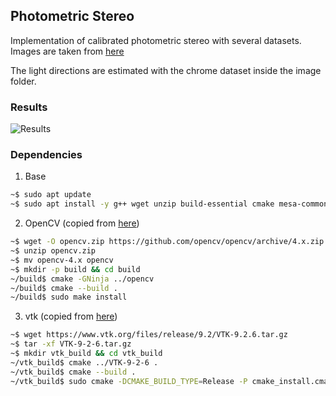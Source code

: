 ## Photometric Stereo

Implementation of calibrated photometric stereo with several datasets.
Images are taken from [here](http://courses.cs.washington.edu/courses/cse455/10wi/projects/project4/)

The light directions are estimated with the chrome dataset inside the image folder.

### Results

![Results](https://raw.githubusercontent.com/NewProggie/Photometric-Stereo/master/images/results.jpg)

### Dependencies

1. Base
```bash
~$ sudo apt update
~$ sudo apt install -y g++ wget unzip build-essential cmake mesa-common-dev mesa-utils freeglut3-dev python3-dev python3-venv git-core ninja-build sudo lib{glvnd,boost}-dev
```
2. OpenCV (copied from [here](https://docs.opencv.org/4.x/d7/d9f/tutorial_linux_install.html))
```bash
~$ wget -O opencv.zip https://github.com/opencv/opencv/archive/4.x.zip
~$ unzip opencv.zip
~$ mv opencv-4.x opencv
~$ mkdir -p build && cd build
~/build$ cmake -GNinja ../opencv
~/build$ cmake --build .
~/build$ sudo make install
```
3. vtk (copied from [here](https://gitlab.kitware.com/vtk/vtk/-/blob/master/Documentation/dev/getting_started_linux.md))
```bash
~$ wget https://www.vtk.org/files/release/9.2/VTK-9.2.6.tar.gz
~$ tar -xf VTK-9-2-6.tar.gz
~$ mkdir vtk_build && cd vtk_build
~/vtk_build$ cmake ../VTK-9-2-6 .
~/vtk_build$ cmake --build .
~/vtk_build$ sudo cmake -DCMAKE_BUILD_TYPE=Release -P cmake_install.cmake 
```
